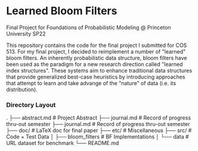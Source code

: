 # Learned Bloom Filters
Final Project for Foundations of Probabilistic Modeling @ Princeton University SP22

This repository contains the code for the final project I submitted for COS 513. For my final project, I decided to reimplement a number of "learned" bloom filters. An inherently probabilistic data structure, bloom filters have been used as the paradigm for a new research direction called "learned index structures". These systems aim to enhance traditional data structures that provide generalized best-case heuristics by introducing approaches that attempt to learn and take advange of the "nature" of data (i.e. its distribution).

### Directory Layout

.
├── abstract.md             # Project Abstract
├── journal.md              # Record of progress thru-out semester
├── journal.md              # Record of progress thru-out semester
├── doc/                    # LaTeX doc for final paper
├── etc/                    # Miscellaneous
├── src/                    # Code + Test Data
│   ├── bloom_filters       # BF Implementations
│   └── data                # URL dataset for benchmark
└── README.md